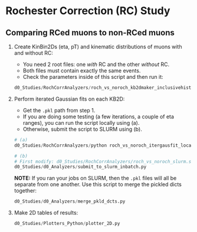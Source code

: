 # Rochester Correction (RC) Study

## Comparing RCed muons to non-RCed muons

1. Create KinBin2Ds (eta, pT) and kinematic distributions of muons with and without RC:

   * You need 2 root files: one _with_ RC and the other _without_ RC.
   * Both files must contain exactly the same events.
   * Check the parameters inside of this script and then run it:

    ```python
    d0_Studies/RochCorrAnalyzers/roch_vs_noroch_kb2dmaker_inclusivehistplotter.py
    ```

2. Perform iterated Gaussian fits on each KB2D:

   * Get the `.pkl` path from step 1.
   * If you are doing some testing (a few iterations, a couple of eta ranges),
   you can run the script locally using (a).
   * Otherwise, submit the script to SLURM using (b).

   ```python
   # (a)
   d0_Studies/RochCorrAnalyzers/python roch_vs_noroch_itergausfit_local.py

   # (b)
   # First modify: d0_Studies/RochCorrAnalyzers/roch_vs_noroch_slurm.sbatch
   d0_Studies/d0_Analyzers/submit_to_slurm_inbatch.py
   ```

   **NOTE:** If you ran your jobs on SLURM, then the `.pkl` files will all be
   separate from one another.
   Use this script to merge the pickled dicts together:

   ```python
   d0_Studies/d0_Analyzers/merge_pkld_dcts.py
   ```

3. Make 2D tables of results:

    ```python
    d0_Studies/Plotters_Python/plotter_2D.py
    ```